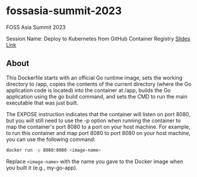 # fossasia-summit-2023
FOSS Asia Summit 2023

Session Name: Deploy to Kubernetes from GitHub Container Registry
[Slides Link](https://github.com/chamodshehanka/fossasia-summit-2023/blob/main/docs/Deploy%20to%20Kubernetes%20from%20GHCR.pdf)

## About

This Dockerfile starts with an official Go runtime image, sets the working directory to /app, copies the contents of the current directory (where the Go application code is located) into the container at /app, builds the Go application using the go build command, and sets the CMD to run the main executable that was just built.

The EXPOSE instruction indicates that the container will listen on port 8080, but you will still need to use the -p option when running the container to map the container's port 8080 to a port on your host machine. For example, to run this container and map port 8080 to port 8080 on your host machine, you can use the following command:

```bash
docker run -p 8080:8080 <image-name>
```

Replace `<image-name>` with the name you gave to the Docker image when you built it (e.g., my-go-app).